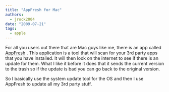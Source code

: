 ```yaml
---
title: "AppFresh for Mac"
authors:
  - jrock2004
date: "2009-07-21"
tags:
  - apple
---
```


For all you users out there that are Mac guys like me, there is an app called [AppFresh](http://metaquark.de/appfresh/) . This application is a tool that will scan for your 3rd party apps that you have installed. It will then look on the internet to see if there is an update for them. What I like it before it does that it sends the current version to the trash so if the update is bad you can go back to the original version.

So I basically use the system update tool for the OS and then I use AppFresh to update all my 3rd party stuff.
